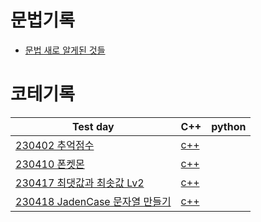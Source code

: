 # 문법기록
- [문법 새로 알게된 것들](https://github.com/leggiero-crescendo/coding-test/issues)

# 코테기록
|Test day|C++|python|
|----------------|-----|-----|
|[230402 추억점수](./CPP/추억점수.md)|[c++](./CPP/추억점수.cpp)||
|[230410 폰켓몬](https://school.programmers.co.kr/learn/courses/30/lessons/1845)|[c++](./CPP/폰켓몬.cpp)||
|[230417 최댓값과 최솟값 Lv2](https://school.programmers.co.kr/learn/courses/30/lessons/12939?language=cpp)|[c++](./CPP/최댓값과최솟값.cpp)||
|[230418 JadenCase 문자열 만들기](https://school.programmers.co.kr/learn/courses/30/lessons/12951?language=cpp)|[c++](./CPP/JadenCase.cpp)||

